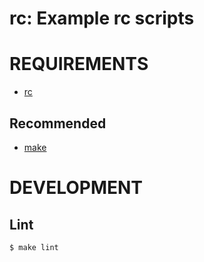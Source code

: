 # rc: Example rc scripts

# REQUIREMENTS

* [rc](http://doc.cat-v.org/plan_9/4th_edition/papers/rc)

## Recommended

* [make](https://pubs.opengroup.org/onlinepubs/009695299/utilities/make.html)

# DEVELOPMENT

## Lint

```console
$ make lint
```
